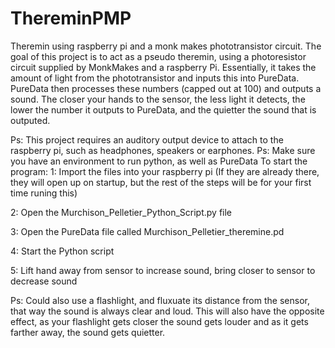 # ThereminPMP
Theremin using raspberry pi and a monk makes phototransistor circuit.
The goal of this project is to act as a pseudo theremin, using a photoresistor circuit supplied by MonkMakes and a raspberry Pi. 
Essentially, it takes the amount of light from the phototransistor and inputs this into PureData. PureData then processes these numbers (capped out at 100) and outputs a sound.
The closer your hands to the sensor, the less light it detects, the lower the number it outputs to PureData, and the quietter the sound that is outputed. 

Ps: This project requires an auditory output device to attach to the raspberry pi, such as headphones, speakers or earphones. 
Ps: Make sure you have an environment to run python, as well as PureData
To start the program:
1: Import the files into your raspberry pi (If they are already there, they will open up on startup, but the rest of the steps will be for your first time runing this)

2: Open the Murchison_Pelletier_Python_Script.py file 

3: Open the PureData file called Murchison_Pelletier_theremine.pd

4: Start the Python script 

5: Lift hand away from sensor to increase sound, bring closer to sensor to decrease sound
	
	
Ps: Could also use a flashlight, and fluxuate its distance from the sensor, that way the sound is always clear and loud. This will also have the opposite effect, as your flashlight gets closer the sound gets louder and as it gets farther away, the sound gets quietter. 

